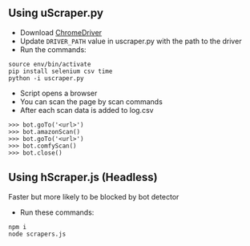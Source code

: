 
## Using uScraper.py

- Download [ChromeDriver](https://chromedriver.chromium.org/downloads)
- Update `DRIVER_PATH` value in uscraper.py with the path to the driver
- Run the commands:
```
source env/bin/activate
pip install selenium csv time
python -i uscraper.py
```
- Script opens a browser
- You can scan the page by scan commands
- After each scan data is added to log.csv
```
>>> bot.goTo('<url>')
>>> bot.amazonScan()
>>> bot.goTo('<url>')
>>> bot.comfyScan()
>>> bot.close()
```

## Using hScraper.js (Headless)

Faster but more likely to be blocked by bot detector
- Run these commands:
```
npm i
node scrapers.js
```